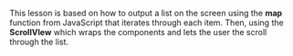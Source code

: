 This lesson is based on how to output a list on the screen using the **map** function from JavaScript that iterates through each item. Then, using the **ScrollVIew** which wraps the components and lets the user the scroll through the list.
